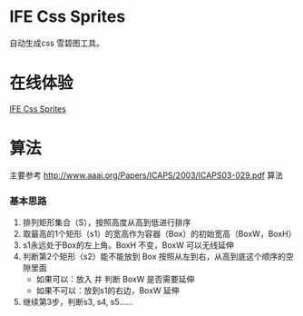 # IFE Css Sprites
自动生成css 雪碧图工具。

# 在线体验
[IFE Css Sprites](http://tool.luodao.me/css-sprite)

# 算法
主要参考  http://www.aaai.org/Papers/ICAPS/2003/ICAPS03-029.pdf 算法

### 基本思路
1. 排列矩形集合（S），按照高度从高到低进行排序
2. 取最高的1个矩形（s1）的宽高作为容器（Box）的初始宽高（BoxW，BoxH）
2. s1永远处于Box的左上角。BoxH 不变，BoxW 可以无线延伸
3. 判断第2个矩形（s2）能不能放到 Box 按照从左到右，从高到底这个顺序的空隙里面
	- 如果可以：放入 并 判断 BoxW 是否需要延伸
	- 如果不可以：放到s1的右边，BoxW 延伸
4. 继续第3步，判断s3, s4, s5......